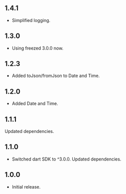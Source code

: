 ## 1.4.1

* Simplified logging.

## 1.3.0

* Using freezed 3.0.0 now.

## 1.2.3

* Added toJson/fromJson to Date and Time.

## 1.2.0

* Added Date and Time.

## 1.1.1

Updated dependencies.

## 1.1.0

* Switched dart SDK to ^3.0.0. Updated dependencies.

## 1.0.0

* Initial release.
